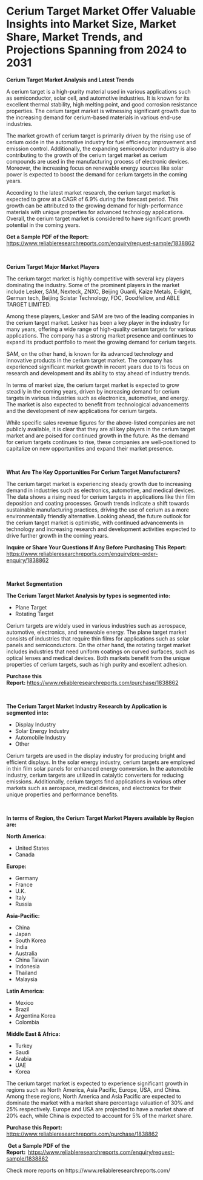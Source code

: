 <p><h1>Cerium Target Market Offer Valuable Insights into Market Size, Market Share, Market Trends, and Projections Spanning from 2024 to 2031</h1></p><p><strong>Cerium Target Market Analysis and Latest Trends</strong></p>
<p><p>A cerium target is a high-purity material used in various applications such as semiconductor, solar cell, and automotive industries. It is known for its excellent thermal stability, high melting point, and good corrosion resistance properties. The cerium target market is witnessing significant growth due to the increasing demand for cerium-based materials in various end-use industries.</p><p>The market growth of cerium target is primarily driven by the rising use of cerium oxide in the automotive industry for fuel efficiency improvement and emission control. Additionally, the expanding semiconductor industry is also contributing to the growth of the cerium target market as cerium compounds are used in the manufacturing process of electronic devices. Moreover, the increasing focus on renewable energy sources like solar power is expected to boost the demand for cerium targets in the coming years.</p><p>According to the latest market research, the cerium target market is expected to grow at a CAGR of 6.9% during the forecast period. This growth can be attributed to the growing demand for high-performance materials with unique properties for advanced technology applications. Overall, the cerium target market is considered to have significant growth potential in the coming years.</p></p>
<p><strong>Get a Sample PDF of the Report:&nbsp;</strong> <a href="https://www.reliableresearchreports.com/enquiry/request-sample/1838862">https://www.reliableresearchreports.com/enquiry/request-sample/1838862</a></p>
<p>&nbsp;</p>
<p><strong>Cerium Target Major Market Players</strong></p>
<p><p>The cerium target market is highly competitive with several key players dominating the industry. Some of the prominent players in the market include Lesker, SAM, Nexteck, ZNXC, Beijing Guanli, Kaize Metals, E-light, German tech, Beijing Scistar Technology, FDC, Goodfellow, and ABLE TARGET LIMITED.</p><p>Among these players, Lesker and SAM are two of the leading companies in the cerium target market. Lesker has been a key player in the industry for many years, offering a wide range of high-quality cerium targets for various applications. The company has a strong market presence and continues to expand its product portfolio to meet the growing demand for cerium targets.</p><p>SAM, on the other hand, is known for its advanced technology and innovative products in the cerium target market. The company has experienced significant market growth in recent years due to its focus on research and development and its ability to stay ahead of industry trends.</p><p>In terms of market size, the cerium target market is expected to grow steadily in the coming years, driven by increasing demand for cerium targets in various industries such as electronics, automotive, and energy. The market is also expected to benefit from technological advancements and the development of new applications for cerium targets.</p><p>While specific sales revenue figures for the above-listed companies are not publicly available, it is clear that they are all key players in the cerium target market and are poised for continued growth in the future. As the demand for cerium targets continues to rise, these companies are well-positioned to capitalize on new opportunities and expand their market presence.</p></p>
<p>&nbsp;</p>
<p><strong>What Are The Key Opportunities For Cerium Target Manufacturers?</strong></p>
<p><p>The cerium target market is experiencing steady growth due to increasing demand in industries such as electronics, automotive, and medical devices. The data shows a rising need for cerium targets in applications like thin film deposition and coating processes. Growth trends indicate a shift towards sustainable manufacturing practices, driving the use of cerium as a more environmentally friendly alternative. Looking ahead, the future outlook for the cerium target market is optimistic, with continued advancements in technology and increasing research and development activities expected to drive further growth in the coming years.</p></p>
<p><strong>Inquire or Share Your Questions If Any Before Purchasing This Report:</strong> <a href="https://www.reliableresearchreports.com/enquiry/pre-order-enquiry/1838862">https://www.reliableresearchreports.com/enquiry/pre-order-enquiry/1838862</a></p>
<p>&nbsp;</p>
<p><strong>Market Segmentation</strong></p>
<p><strong>The Cerium Target Market Analysis by types is segmented into:</strong></p>
<p><ul><li>Plane Target</li><li>Rotating Target</li></ul></p>
<p><p>Cerium targets are widely used in various industries such as aerospace, automotive, electronics, and renewable energy. The plane target market consists of industries that require thin films for applications such as solar panels and semiconductors. On the other hand, the rotating target market includes industries that need uniform coatings on curved surfaces, such as optical lenses and medical devices. Both markets benefit from the unique properties of cerium targets, such as high purity and excellent adhesion.</p></p>
<p><strong>Purchase this Report:&nbsp;</strong><a href="https://www.reliableresearchreports.com/purchase/1838862">https://www.reliableresearchreports.com/purchase/1838862</a></p>
<p>&nbsp;</p>
<p><strong>The Cerium Target Market Industry Research by Application is segmented into:</strong></p>
<p><ul><li>Display Industry</li><li>Solar Energy Industry</li><li>Automobile Industry</li><li>Other</li></ul></p>
<p><p>Cerium targets are used in the display industry for producing bright and efficient displays. In the solar energy industry, cerium targets are employed in thin film solar panels for enhanced energy conversion. In the automobile industry, cerium targets are utilized in catalytic converters for reducing emissions. Additionally, cerium targets find applications in various other markets such as aerospace, medical devices, and electronics for their unique properties and performance benefits.</p></p>
<p>&nbsp;</p>
<p><strong>In terms of Region, the Cerium Target Market Players available by Region are:</strong></p>
<p>
    <p> <strong> North America: </strong>
        <ul>
            <li>United States</li>
            <li>Canada</li>
        </ul>
        </p> 
    <p> <strong> Europe: </strong>
        <ul>
            <li>Germany</li>
            <li>France</li>
            <li>U.K.</li>
            <li>Italy</li>
            <li>Russia</li>
        </ul>
        </p> 
    <p> <strong> Asia-Pacific: </strong>
        <ul>
            <li>China</li>
            <li>Japan</li>
            <li>South Korea</li>
            <li>India</li>
            <li>Australia</li>
            <li>China Taiwan</li>
            <li>Indonesia</li>
            <li>Thailand</li>
            <li>Malaysia</li>
        </ul>
        </p> 
    <p> <strong> Latin America: </strong>
        <ul>
            <li>Mexico</li>
            <li>Brazil</li>
            <li>Argentina Korea</li>
            <li>Colombia</li>
        </ul>
        </p> 
    <p> <strong> Middle East & Africa: </strong>
        <ul>
            <li>Turkey</li>
            <li>Saudi</li>
            <li>Arabia</li>
            <li>UAE</li>
            <li>Korea</li>
        </ul>
    </p>
    </p>
<p><p>The cerium target market is expected to experience significant growth in regions such as North America, Asia Pacific, Europe, USA, and China. Among these regions, North America and Asia Pacific are expected to dominate the market with a market share percentage valuation of 30% and 25% respectively. Europe and USA are projected to have a market share of 20% each, while China is expected to account for 5% of the market share.</p></p>
<p><strong>Purchase this Report: </strong><a href="https://www.reliableresearchreports.com/purchase/1838862">https://www.reliableresearchreports.com/purchase/1838862</a></p>
<p>&nbsp;<strong>Get a Sample PDF of the Report:&nbsp;&nbsp;</strong><a href="https://www.reliableresearchreports.com/enquiry/request-sample/1838862">https://www.reliableresearchreports.com/enquiry/request-sample/1838862</a></p>
<p><strong></strong></p>
<p>Check more reports on https://www.reliableresearchreports.com/</p>